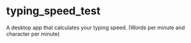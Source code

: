 # typing_speed_test
A desktop app that calculates your typing speed. (Words per minute and character per minute(
